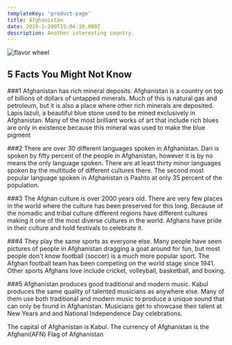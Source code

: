```yaml
---
templateKey: 'product-page'
title: Afghanistan
date: 2019-1-200T15:04:10.000Z
description: Another interesting country.
---
```


![flavor wheel](/img/flags/Afghanistan_Flag.jpg)

## 5 Facts You Might Not Know

###1
Afghanistan has rich mineral deposits. Afghanistan is a country on top of billions
of dollars of untapped minerals. Much of this is natural gas and petroleum, but it
is also a place where other rich minerals are deposited. Lapis lazuli, a beautiful
blue stone used to be mined exclusively in Afghanistan. Many of the most brilliant
works of art that include rich blues are only in existence because this mineral was
used to make the blue pigment

###2
There are over 30 different languages spoken in Afghanistan. Dari is spoken by fifty
percent of the people in Afghanistan, however it is by no means the only language spoken.
There are at least thirty minor languages spoken by the multitude of different cultures
there. The second most popular language spoken in Afghanistan is Pashto at only 35 percent of the population.

###3
The Afghan culture is over 2000 years old. There are very few places in the world where
the culture has been preserved for this long. Because of the nomadic and tribal culture
different regions have different cultures making it one of the most diverse cultures in
the world. Afghans have pride in their culture and hold festivals to celebrate it.

###4
They play the same sports as everyone else. Many people have seen pictures of people in
Afghanistan dragging a goat around for fun, but most people don't know football (soccer)
is a much more popular sport. The Afghan football team has been competing on the world stage
since 1941. Other sports Afghans love include cricket, volleyball, basketball, and boxing.

###5
Afghanistan produces good traditional and modern music. Kabul produces the same quality of
talented musicians as anywhere else. Many of them use both traditional and modern music to
produce a unique sound that can only be found in Afghanistan. Musicians get to showcase their
talent at New Years and and National Independence Day celebrations.

The capital of Afghanistan is Kabul. The currency of Afghanistan is the Afghani(AFN) Flag of Afghanistan
